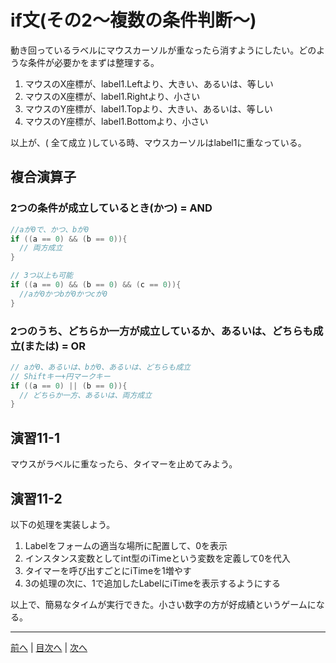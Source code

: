 # if文(その2～複数の条件判断～)
動き回っているラベルにマウスカーソルが重なったら消すようにしたい。どのような条件が必要かをまずは整理する。

1. マウスのX座標が、label1.Leftより、大きい、あるいは、等しい
2. マウスのX座標が、label1.Rightより、小さい
3. マウスのY座標が、label1.Topより、大きい、あるいは、等しい
4. マウスのY座標が、label1.Bottomより、小さい

以上が、( 全て成立 )している時、マウスカーソルはlabel1に重なっている。

## 複合演算子

### 2つの条件が成立しているとき(かつ) = AND

```cs
//aが0で、かつ、bが0
if ((a == 0) && (b == 0)){
  // 両方成立
}

// 3つ以上も可能
if ((a == 0) && (b == 0) && (c == 0)){
  //aが0かつbが0かつcが0
}
```

### 2つのうち、どちらか一方が成立しているか、あるいは、どちらも成立(または) = OR

```cs
// aが0、あるいは、bが0、あるいは、どちらも成立
// Shiftキー+円マークキー
if ((a == 0) || (b == 0)){
  // どちらか一方、あるいは、両方成立
}
```

## 演習11-1
マウスがラベルに重なったら、タイマーを止めてみよう。

## 演習11-2
以下の処理を実装しよう。

1.	Labelをフォームの適当な場所に配置して、0を表示
2.	インスタンス変数としてint型のiTimeという変数を定義して0を代入
3.	タイマーを呼び出すごとにiTimeを1増やす
4.	3の処理の次に、1で追加したLabelにiTimeを表示するようにする

以上で、簡易なタイムが実行できた。小さい数字の方が好成績というゲームになる。

---

[前へ](10.md) | [目次へ](README.md#%E7%9B%AE%E6%AC%A1) | [次へ](12.md)
